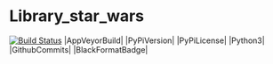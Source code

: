 # Library_star_wars

[![Build Status](https://github.com/DonOutcast/Library_starwars/actions/workflows/main.yml/badge.svg?branch=main)](https://github.com/DonOutcast/Library_starwars/actions/workflows/main.yml)
|AppVeyorBuild| |PyPiVersion| |PyPiLicense|
|Python3| |GithubCommits| |BlackFormatBadge|
